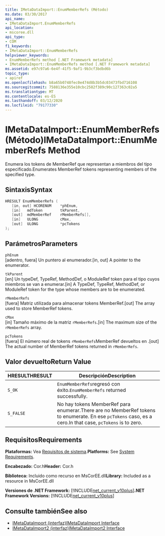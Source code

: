 ```yaml
---
title: IMetaDataImport::EnumMemberRefs (Método)
ms.date: 03/30/2017
api_name:
- IMetaDataImport.EnumMemberRefs
api_location:
- mscoree.dll
api_type:
- COM
f1_keywords:
- IMetaDataImport::EnumMemberRefs
helpviewer_keywords:
- EnumMemberRefs method [.NET Framework metadata]
- IMetaDataImport::EnumMemberRefs method [.NET Framework metadata]
ms.assetid: e97c97a6-6e4f-41f5-9af1-9b3cf3bdbd6b
topic_type:
- apiref
ms.openlocfilehash: b8a65b0748fec0e474d8b3b5dc03473fbd716108
ms.sourcegitcommit: 7588136e355e10cbc2582f389c90c127363c02a5
ms.translationtype: MT
ms.contentlocale: es-ES
ms.lasthandoff: 03/12/2020
ms.locfileid: "79177330"
---
```

# <a name="imetadataimportenummemberrefs-method"></a><span data-ttu-id="eaf5d-102">IMetaDataImport::EnumMemberRefs (Método)</span><span class="sxs-lookup"><span data-stu-id="eaf5d-102">IMetaDataImport::EnumMemberRefs Method</span></span>
<span data-ttu-id="eaf5d-103">Enumera los tokens de MemberRef que representan a miembros del tipo especificado.</span><span class="sxs-lookup"><span data-stu-id="eaf5d-103">Enumerates MemberRef tokens representing members of the specified type.</span></span>  
  
## <a name="syntax"></a><span data-ttu-id="eaf5d-104">Sintaxis</span><span class="sxs-lookup"><span data-stu-id="eaf5d-104">Syntax</span></span>  
  
```cpp  
HRESULT EnumMemberRefs (  
   [in, out] HCORENUM    *phEnum,
   [in]   mdToken        tkParent,
   [out]  mdMemberRef    rMemberRefs[],
   [in]   ULONG          cMax,
   [out]  ULONG          *pcTokens  
);  
```  
  
## <a name="parameters"></a><span data-ttu-id="eaf5d-105">Parámetros</span><span class="sxs-lookup"><span data-stu-id="eaf5d-105">Parameters</span></span>  
 `phEnum`  
 <span data-ttu-id="eaf5d-106">[adentro, fuera] Un puntero al enumerador.</span><span class="sxs-lookup"><span data-stu-id="eaf5d-106">[in, out] A pointer to the enumerator.</span></span>  
  
 `tkParent`  
 <span data-ttu-id="eaf5d-107">[en] Un typeDef, TypeRef, MethodDef, o ModuleRef token para el tipo cuyos miembros se van a enumerar.</span><span class="sxs-lookup"><span data-stu-id="eaf5d-107">[in] A TypeDef, TypeRef, MethodDef, or ModuleRef token for the type whose members are to be enumerated.</span></span>  
  
 `rMemberRefs`  
 <span data-ttu-id="eaf5d-108">[fuera] Matriz utilizada para almacenar tokens MemberRef.</span><span class="sxs-lookup"><span data-stu-id="eaf5d-108">[out] The array used to store MemberRef tokens.</span></span>  
  
 `cMax`  
 <span data-ttu-id="eaf5d-109">[in] Tamaño máximo de la matriz `rMemberRefs`.</span><span class="sxs-lookup"><span data-stu-id="eaf5d-109">[in] The maximum size of the `rMemberRefs` array.</span></span>  
  
 `pcTokens`  
 <span data-ttu-id="eaf5d-110">[fuera] El número real de tokens `rMemberRefs`MemberRef devueltos en .</span><span class="sxs-lookup"><span data-stu-id="eaf5d-110">[out] The actual number of MemberRef tokens returned in `rMemberRefs`.</span></span>  
  
## <a name="return-value"></a><span data-ttu-id="eaf5d-111">Valor devuelto</span><span class="sxs-lookup"><span data-stu-id="eaf5d-111">Return Value</span></span>  
  
|<span data-ttu-id="eaf5d-112">HRESULT</span><span class="sxs-lookup"><span data-stu-id="eaf5d-112">HRESULT</span></span>|<span data-ttu-id="eaf5d-113">Descripción</span><span class="sxs-lookup"><span data-stu-id="eaf5d-113">Description</span></span>|  
|-------------|-----------------|  
|`S_OK`|<span data-ttu-id="eaf5d-114">`EnumMemberRefs`regresó con éxito.</span><span class="sxs-lookup"><span data-stu-id="eaf5d-114">`EnumMemberRefs` returned successfully.</span></span>|  
|`S_FALSE`|<span data-ttu-id="eaf5d-115">No hay tokens MemberRef para enumerar.</span><span class="sxs-lookup"><span data-stu-id="eaf5d-115">There are no MemberRef tokens to enumerate.</span></span> <span data-ttu-id="eaf5d-116">En ese `pcTokens` caso, es a cero.</span><span class="sxs-lookup"><span data-stu-id="eaf5d-116">In that case, `pcTokens` is to zero.</span></span>|  
  
## <a name="requirements"></a><span data-ttu-id="eaf5d-117">Requisitos</span><span class="sxs-lookup"><span data-stu-id="eaf5d-117">Requirements</span></span>  
 <span data-ttu-id="eaf5d-118">**Plataformas:** Vea [Requisitos de sistema](../../../../docs/framework/get-started/system-requirements.md).</span><span class="sxs-lookup"><span data-stu-id="eaf5d-118">**Platforms:** See [System Requirements](../../../../docs/framework/get-started/system-requirements.md).</span></span>  
  
 <span data-ttu-id="eaf5d-119">**Encabezado:** Cor.h</span><span class="sxs-lookup"><span data-stu-id="eaf5d-119">**Header:** Cor.h</span></span>  
  
 <span data-ttu-id="eaf5d-120">**Biblioteca:** Incluido como recurso en MsCorEE.dll</span><span class="sxs-lookup"><span data-stu-id="eaf5d-120">**Library:** Included as a resource in MsCorEE.dll</span></span>  
  
 <span data-ttu-id="eaf5d-121">**Versiones de .NET Framework:** [!INCLUDE[net_current_v10plus](../../../../includes/net-current-v10plus-md.md)]</span><span class="sxs-lookup"><span data-stu-id="eaf5d-121">**.NET Framework Versions:** [!INCLUDE[net_current_v10plus](../../../../includes/net-current-v10plus-md.md)]</span></span>  
  
## <a name="see-also"></a><span data-ttu-id="eaf5d-122">Consulte también</span><span class="sxs-lookup"><span data-stu-id="eaf5d-122">See also</span></span>

- [<span data-ttu-id="eaf5d-123">IMetaDataImport (interfaz)</span><span class="sxs-lookup"><span data-stu-id="eaf5d-123">IMetaDataImport Interface</span></span>](../../../../docs/framework/unmanaged-api/metadata/imetadataimport-interface.md)
- [<span data-ttu-id="eaf5d-124">IMetaDataImport2 (interfaz)</span><span class="sxs-lookup"><span data-stu-id="eaf5d-124">IMetaDataImport2 Interface</span></span>](../../../../docs/framework/unmanaged-api/metadata/imetadataimport2-interface.md)
